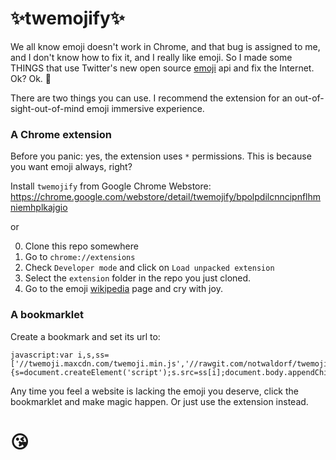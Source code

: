 ✨twemojify✨
=========

We all know emoji doesn't work in Chrome, and that bug is assigned to me, and I don't know how to fix it, and I really like emoji. So I made some THINGS that use Twitter's new open source [emoji](https://blog.twitter.com/2014/open-sourcing-twitter-emoji-for-everyone) api and fix the Internet. Ok? Ok. 🎉

There are two things you can use. I recommend the extension for an out-of-sight-out-of-mind emoji immersive experience.

### A Chrome extension
Before you panic: yes, the extension uses `*` permissions. This is because you want emoji always, right?

Install `twemojify` from Google Chrome Webstore: https://chrome.google.com/webstore/detail/twemojify/bpolpdilcnncipnflhmniemhplkajgio

or

0. Clone this repo somewhere
1. Go to `chrome://extensions`
2. Check `Developer mode` and click on `Load unpacked extension`
3. Select the `extension` folder in the repo you just cloned.
4. Go to the emoji [wikipedia](http://en.wikipedia.org/wiki/Emoji) page and cry with joy.

### A bookmarklet

Create a bookmark and set its url to:

```
javascript:var i,s,ss=['//twemoji.maxcdn.com/twemoji.min.js','//rawgit.com/notwaldorf/twemojify/master/bookmarklet/twemojify.js'];for(i=0;i!=ss.length;i++){s=document.createElement('script');s.src=ss[i];document.body.appendChild(s);}void(0);
```

Any time you feel a website is lacking the emoji you deserve, click the bookmarklet and make magic happen. Or just use the extension instead.

# 😘
